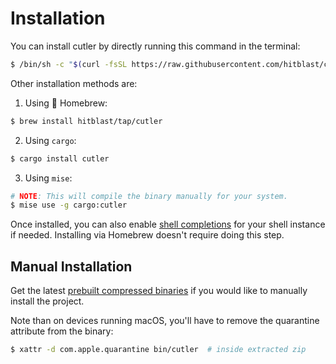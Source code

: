 # Installation

You can install cutler by directly running this command in the terminal:

```bash
$ /bin/sh -c "$(curl -fsSL https://raw.githubusercontent.com/hitblast/cutler/main/install.sh)"
```

Other installation methods are:

1. Using 🍺 Homebrew:

```bash
$ brew install hitblast/tap/cutler
```

2. Using `cargo`:

```bash
$ cargo install cutler
```

3. Using `mise`:

```bash
# NOTE: This will compile the binary manually for your system.
$ mise use -g cargo:cutler
```

Once installed, you can also enable [shell completions](./shell-integrations.md#completions) for your shell instance if needed.
Installing via Homebrew doesn't require doing this step.

## Manual Installation

Get the latest [prebuilt compressed binaries](https://github.com/hitblast/cutler/releases) if you would like to manually install the project.

Note than on devices running macOS, you'll have to remove the quarantine attribute from the binary:

```bash
$ xattr -d com.apple.quarantine bin/cutler  # inside extracted zip
```
